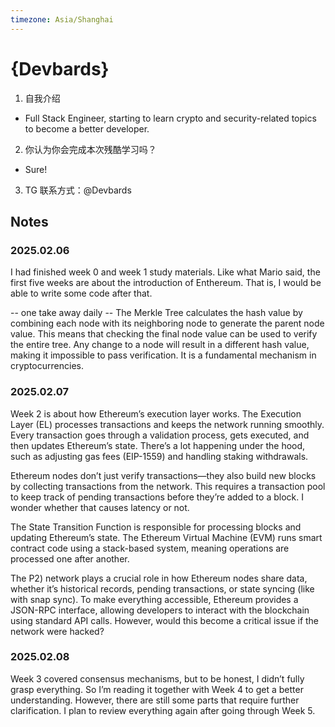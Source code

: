 ```yaml
---
timezone: Asia/Shanghai
---
```


# {Devbards}

1. 自我介绍
  - Full Stack Engineer, starting to learn crypto and security-related topics to become a better developer.
2. 你认为你会完成本次残酷学习吗？
  - Sure!
3. TG 联系方式：@Devbards

## Notes

<!-- Content_START -->

### 2025.02.06

I had finished week 0 and week 1 study materials.
Like what Mario said, the first five weeks are about the introduction of Enthereum.
That is, I would be able to write some code after that.

-- one take away daily --
The Merkle Tree calculates the hash value by combining each node with its neighboring node to generate the parent node value.
This means that checking the final node value can be used to verify the entire tree.
Any change to a node will result in a different hash value, making it impossible to pass verification.
It is a fundamental mechanism in cryptocurrencies.

### 2025.02.07

Week 2 is about how Ethereum’s execution layer works. The Execution Layer (EL) processes transactions and keeps the network running smoothly. Every transaction goes through a validation process, gets executed, and then updates Ethereum’s state. There’s a lot happening under the hood, such as adjusting gas fees (EIP-1559) and handling staking withdrawals.

Ethereum nodes don’t just verify transactions—they also build new blocks by collecting transactions from the network. This requires a transaction pool to keep track of pending transactions before they’re added to a block. I wonder whether that causes latency or not.

The State Transition Function is responsible for processing blocks and updating Ethereum’s state. The Ethereum Virtual Machine (EVM) runs smart contract code using a stack-based system, meaning operations are processed one after another.

The P2) network plays a crucial role in how Ethereum nodes share data, whether it’s historical records, pending transactions, or state syncing (like with snap sync). To make everything accessible, Ethereum provides a JSON-RPC interface, allowing developers to interact with the blockchain using standard API calls. However, would this become a critical issue if the network were hacked?

### 2025.02.08
Week 3 covered consensus mechanisms, but to be honest, I didn’t fully grasp everything. So I’m reading it together with Week 4 to get a better understanding. However, there are still some parts that require further clarification. I plan to review everything again after going through Week 5.

<!-- Content_END -->
